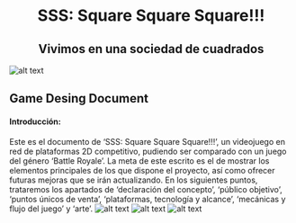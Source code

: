 # <div align="center"> SSS: Square Square Square!!! </div>
## <div align="center"> Vivimos en una sociedad de cuadrados </div>
![alt text](https://github.com/ClaraMegalovania/SSS-Square-Square-Square-/blob/master/logo.jpg)

## Game Desing Document
#### Introducción:
Este es el documento de ‘SSS: Square Square Square!!!’, un videojuego en red de plataformas 2D competitivo, pudiendo ser comparado con un juego del género ‘Battle Royale’. La meta de este escrito es el de mostrar los elementos principales de los que dispone el proyecto, así como ofrecer futuras mejoras que se irán actualizando.
En los siguientes puntos, trataremos los apartados de ‘declaración del concepto’, ‘público objetivo’, ‘puntos únicos de venta’, ‘plataformas, tecnología y alcance’, ‘mecánicas y flujo del juego’ y ‘arte’.
![alt text](https://github.com/ClaraMegalovania/SSS-Square-Square-Square-/blob/master/triangulo.jpg)
![alt text](https://github.com/ClaraMegalovania/SSS-Square-Square-Square-/blob/master/circulo.jpg)
![alt text](https://github.com/ClaraMegalovania/SSS-Square-Square-Square-/blob/master/cuadrado.jpg)

